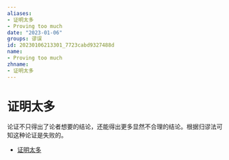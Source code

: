 ```yaml
---
aliases:
- 证明太多
- Proving too much
date: "2023-01-06"
groups: 谬误
id: 20230106213301_7723cabd9327488d
name:
- Proving too much
zhname:
- 证明太多
---
```


# 证明太多

论证不只得出了论者想要的结论，还能得出更多显然不合理的结论。根据归谬法可知这种论证是失败的。

* [证明太多](https://zh.wikipedia.org/wiki/%E8%AD%89%E6%98%8E%E5%A4%AA%E5%A4%9A)
